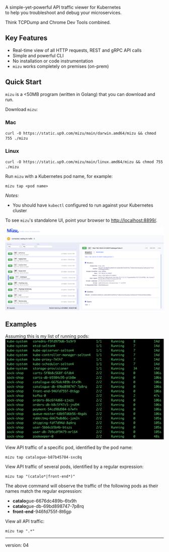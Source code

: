 A simple-yet-powerful API traffic viewer for Kubernetes <br/>to help you troubleshoot and debug your microservices.

Think TCPDump and Chrome Dev Tools combined.

## Key Features

* Real-time view of all HTTP requests, REST and gRPC API calls
* Simple and powerful CLI
* No installation or code instrumentation
* `mizu` works completely on premises (on-prem)

## Quick Start
`mizu` is a <50MB program (written in Golang) that you can download and run.

Download `mizu`:

### Mac 
```
curl -O https://static.up9.com/mizu/main/darwin.amd64/mizu && chmod 755 ./mizu
```

### Linux 
```
curl -O https://static.up9.com/mizu/main/linux.amd64/mizu && chmod 755 ./mizu
```

Run `mizu` with a Kubernetes pod name, for example:

```
mizu tap <pod name>
```

_Notes:_
- You should have `kubectl` configured to run against your Kubernetes cluster

To see `mizu`'s standalone UI, point your browser to [http://localhost:8899/](http://localhost:8899/).

![Mizu Local Webapp](img/mizu-snapshot.png)

## Examples

Assuming this is my list of running pods:
![Running Kubernetes Pods](img/kubectl.png)

View API traffic of a specific pod, identified by the pod name:
```
mizu tap catalogue-b87b45784-sxc8q
```
View API traffic of several pods, identified by a regular expression:
```
mizu tap "(catalo*|front-end*)"
```
The above command will observe the traffic of the following pods as their names match the regular expression:
- **catalo**gue-6676dc489b-6tx9h
- **catalo**gue-db-69bd898747-7p8rq
- **front-end**-946fd755f-8t6gp

View all API traffic:
```
mizu tap ".*"
```

---
version: 04
